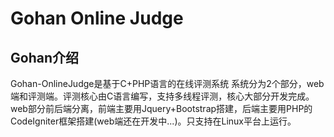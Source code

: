 # Gohan Online Judge

## Gohan介绍
Gohan-OnlineJudge是基于C+PHP语言的在线评测系统
系统分为2个部分，web端和评测端。评测核心由C语言编写，支持多线程评测，核心大部分开发完成。web部分前后端分离，前端主要用Jquery+Bootstrap搭建，后端主要用PHP的CodeIgniter框架搭建(web端还在开发中...)。只支持在Linux平台上运行。
